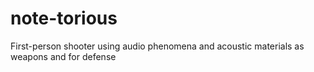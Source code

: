 # note-torious
First-person shooter using audio phenomena and acoustic materials as weapons and for defense
